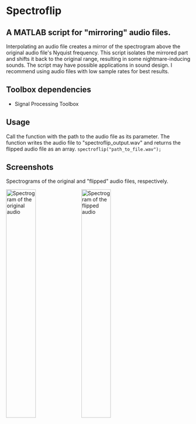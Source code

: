 # Spectroflip
## A MATLAB script for "mirroring" audio files.

Interpolating an audio file creates a mirror of the spectrogram above the original audio file's Nyquist frequency. This script isolates the mirrored part and shifts it back to the original range, resulting in some nightmare-inducing sounds. The script may have possible applications in sound design. I recommend using audio files with low sample rates for best results.

## Toolbox dependencies
* Signal Processing Toolbox

## Usage
Call the function with the path to the audio file as its parameter. The function writes the audio file to "spectroflip_output.wav" and returns the flipped audio file as an array.
```spectroflip("path_to_file.wav");```

## Screenshots
Spectrograms of the original and "flipped" audio files, respectively.

<img src="https://i.postimg.cc/xjRmNq87/original.png" alt="Spectrogram of the original audio" width="40%"/> <img src="https://i.postimg.cc/Pr5wWh8q/flipped.png" alt="Spectrogram of the flipped audio" width="40%"/>

